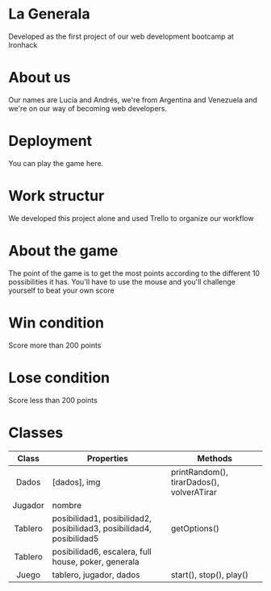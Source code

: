 # La Generala

Developed as the first project of our web development bootcamp at Ironhack

# About us

Our names are Lucía and Andrés, we're from Argentina and Venezuela and we're on our way of becoming web developers.

# Deployment

You can play the game here.

# Work structur

We developed this project alone and used Trello to organize our workflow

# About the game

The point of the game is to get the most points according to the different 10 possibilities it has. You'll have to use the mouse and you'll challenge yourself to beat your own score

# Win condition

Score more than 200 points

# Lose condition

Score less than 200 points

# Classes

|  Class  | Properties                                                           | Methods                                   |
| :-----: | -------------------------------------------------------------------- | ----------------------------------------- |
|  Dados  | [dados], img                                                         | printRandom(), tirarDados(), volverATirar |
| Jugador | nombre                                                               |                                           |
| Tablero | posibilidad1, posibilidad2, posibilidad3, posibilidad4, posibilidad5 | getOptions()                              |
| Tablero | posibilidad6, escalera, full house, poker, generala                  |                                           |
|  Juego  | tablero, jugador, dados                                              | start(), stop(), play()                   |
